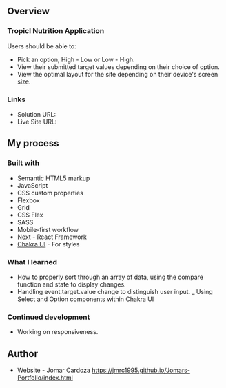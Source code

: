 ## Overview

### Tropicl Nutrition Application

Users should be able to:
- Pick an option, High - Low or Low - High.
- View their submitted target values depending on their choice of option.
- View the optimal layout for the site depending on their device's screen size.

### Links

- Solution URL: 
- Live Site URL:

## My process

### Built with

- Semantic HTML5 markup
- JavaScript
- CSS custom properties
- Flexbox
- Grid
- CSS Flex
- SASS
- Mobile-first workflow
- [Next](https://nextjs.org) - React Framework
- [Chakra UI](https://chakra-ui.com) - For styles


### What I learned
- How to properly sort through an array of data, using the compare function and state to display changes.
- Handling event.target.value change to distinguish user input.
_ Using Select and Option components within Chakra UI

### Continued development
- Working on responsiveness.


## Author
- Website - Jomar Cardoza https://jmrc1995.github.io/Jomars-Portfolio/index.html


